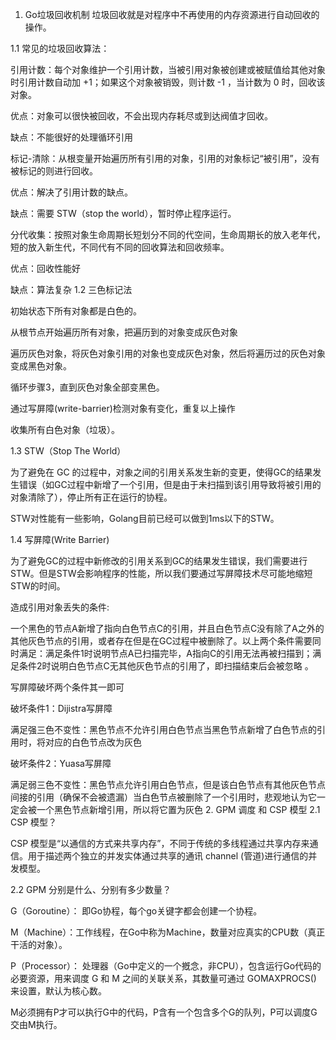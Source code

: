1. Go垃圾回收机制
垃圾回收就是对程序中不再使用的内存资源进行自动回收的操作。

1.1 常见的垃圾回收算法：

引用计数：每个对象维护一个引用计数，当被引用对象被创建或被赋值给其他对象时引用计数自动加 +1；如果这个对象被销毁，则计数 -1 ，当计数为 0 时，回收该对象。

优点：对象可以很快被回收，不会出现内存耗尽或到达阀值才回收。

缺点：不能很好的处理循环引用

标记-清除：从根变量开始遍历所有引用的对象，引用的对象标记“被引用”，没有被标记的则进行回收。

优点：解决了引用计数的缺点。

缺点：需要 STW（stop the world），暂时停止程序运行。

分代收集：按照对象生命周期长短划分不同的代空间，生命周期长的放入老年代，短的放入新生代，不同代有不同的回收算法和回收频率。

优点：回收性能好

缺点：算法复杂
1.2 三色标记法

初始状态下所有对象都是白色的。

从根节点开始遍历所有对象，把遍历到的对象变成灰色对象

遍历灰色对象，将灰色对象引用的对象也变成灰色对象，然后将遍历过的灰色对象变成黑色对象。

循环步骤3，直到灰色对象全部变黑色。

通过写屏障(write-barrier)检测对象有变化，重复以上操作

收集所有白色对象（垃圾）。

1.3 STW（Stop The World）

为了避免在 GC 的过程中，对象之间的引用关系发生新的变更，使得GC的结果发生错误（如GC过程中新增了一个引用，但是由于未扫描到该引用导致将被引用的对象清除了），停止所有正在运行的协程。

STW对性能有一些影响，Golang目前已经可以做到1ms以下的STW。

1.4 写屏障(Write Barrier)

为了避免GC的过程中新修改的引用关系到GC的结果发生错误，我们需要进行STW。但是STW会影响程序的性能，所以我们要通过写屏障技术尽可能地缩短STW的时间。

造成引用对象丢失的条件:

一个黑色的节点A新增了指向白色节点C的引用，并且白色节点C没有除了A之外的其他灰色节点的引用，或者存在但是在GC过程中被删除了。以上两个条件需要同时满足：满足条件1时说明节点A已扫描完毕，A指向C的引用无法再被扫描到；满足条件2时说明白色节点C无其他灰色节点的引用了，即扫描结束后会被忽略 。

写屏障破坏两个条件其一即可

破坏条件1：Dijistra写屏障

满足强三色不变性：黑色节点不允许引用白色节点当黑色节点新增了白色节点的引用时，将对应的白色节点改为灰色

破坏条件2：Yuasa写屏障

满足弱三色不变性：黑色节点允许引用白色节点，但是该白色节点有其他灰色节点间接的引用（确保不会被遗漏）当白色节点被删除了一个引用时，悲观地认为它一定会被一个黑色节点新增引用，所以将它置为灰色
2. GPM 调度 和 CSP 模型
2.1 CSP 模型？

CSP 模型是“以通信的方式来共享内存”，不同于传统的多线程通过共享内存来通信。用于描述两个独立的并发实体通过共享的通讯 channel (管道)进行通信的并发模型。

2.2 GPM 分别是什么、分别有多少数量？

G（Goroutine）： 即Go协程，每个go关键字都会创建一个协程。

M（Machine）：工作线程，在Go中称为Machine，数量对应真实的CPU数（真正干活的对象）。

P（Processor）： 处理器（Go中定义的一个摡念，非CPU），包含运行Go代码的必要资源，用来调度 G 和 M 之间的关联关系，其数量可通过 GOMAXPROCS() 来设置，默认为核心数。

M必须拥有P才可以执行G中的代码，P含有一个包含多个G的队列，P可以调度G交由M执行。
